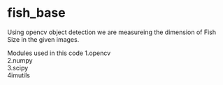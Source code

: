 # fish_base 


Using opencv object detection we are measureing the dimension of Fish Size in the given images.


Modules used in this code
1.opencv\
2.numpy\
3.scipy\
4imutils
